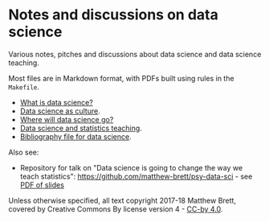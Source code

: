 # Notes and discussions on data science

Various notes, pitches and discussions about data science and data science
teaching.

Most files are in Markdown format, with PDFs built using rules in the
`Makefile`.

* [What is data science?](ds_what_is_it.pdf)
* [Data science as culture](data_science_as_culture.pdf).
* [Where will data science go?](greater_data.pdf)
* [Data science and statistics teaching](ds_and_statistics.pdf).
* [Bibliography file for data science](data_science.bib).

Also see:

* Repository for talk on "Data science is going to change the way we teach
  statistics": https://github.com/matthew-brett/psy-data-sci - see [PDF of
  slides](https://github.com/matthew-brett/psy-data-sci/blob/master/psy_data_sci_slides.pdf)

Unless otherwise specified, all text copyright 2017-18 Matthew Brett, covered
by Creative Commons By license version 4 - [CC-by
4.0](https://creativecommons.org/licenses/by/4.0).
